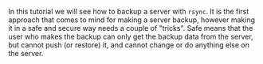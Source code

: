 In this tutorial we will see how to backup a server with `rsync`.  It
is the first approach that comes to mind for making a server backup,
however making it in a safe and secure way needs a couple of "tricks".
Safe means that the user who makes the backup can only get the backup
data from the server, but cannot push (or restore) it, and cannot
change or do anything else on the server.

